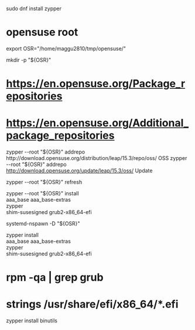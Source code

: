 sudo dnf install zypper

# opensuse root
export OSR="/home/maggu2810/tmp/opensuse/"

mkdir -p "${OSR}"

# https://en.opensuse.org/Package_repositories
# https://en.opensuse.org/Additional_package_repositories
zypper --root "${OSR}" addrepo http://download.opensuse.org/distribution/leap/15.3/repo/oss/ OSS
zypper --root "${OSR}" addrepo http://download.opensuse.org/update/leap/15.3/oss/ Update

zypper --root "${OSR}" refresh

zypper --root "${OSR}" install \
  aaa_base aaa_base-extras \
  zypper \
  shim-susesigned grub2-x86_64-efi

systemd-nspawn -D "${OSR}"

zypper install \
  aaa_base aaa_base-extras \
  zypper \
  shim-susesigned grub2-x86_64-efi

# rpm -qa | grep grub
# strings /usr/share/efi/x86_64/*.efi
zypper install binutils
